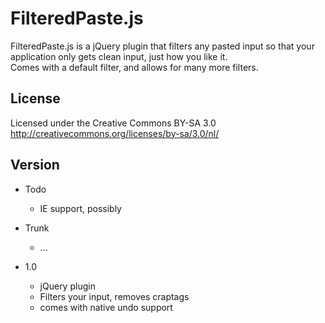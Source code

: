 FilteredPaste.js
============

FilteredPaste.js is a jQuery plugin that filters any pasted input so that your application only gets clean input, just how you like it.  
Comes with a default filter, and allows for many more filters.  

License
----------------
Licensed under the Creative Commons BY-SA 3.0  
http://creativecommons.org/licenses/by-sa/3.0/nl/

Version
-----------------
* Todo
  * IE support, possibly

* Trunk  
  + ...

* 1.0  
  + jQuery plugin
  + Filters your input, removes craptags
  + comes with native undo support
